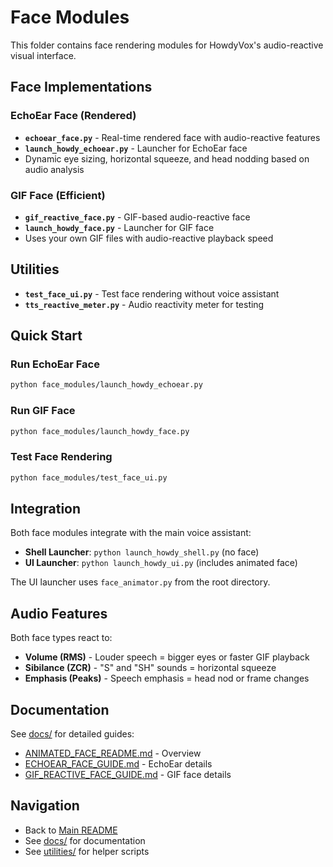 # Face Modules

This folder contains face rendering modules for HowdyVox's audio-reactive visual interface.

## Face Implementations

### EchoEar Face (Rendered)
- **`echoear_face.py`** - Real-time rendered face with audio-reactive features
- **`launch_howdy_echoear.py`** - Launcher for EchoEar face
- Dynamic eye sizing, horizontal squeeze, and head nodding based on audio analysis

### GIF Face (Efficient)
- **`gif_reactive_face.py`** - GIF-based audio-reactive face
- **`launch_howdy_face.py`** - Launcher for GIF face
- Uses your own GIF files with audio-reactive playback speed

## Utilities

- **`test_face_ui.py`** - Test face rendering without voice assistant
- **`tts_reactive_meter.py`** - Audio reactivity meter for testing

## Quick Start

### Run EchoEar Face
```bash
python face_modules/launch_howdy_echoear.py
```

### Run GIF Face
```bash
python face_modules/launch_howdy_face.py
```

### Test Face Rendering
```bash
python face_modules/test_face_ui.py
```

## Integration

Both face modules integrate with the main voice assistant:

- **Shell Launcher**: `python launch_howdy_shell.py` (no face)
- **UI Launcher**: `python launch_howdy_ui.py` (includes animated face)

The UI launcher uses `face_animator.py` from the root directory.

## Audio Features

Both face types react to:
- **Volume (RMS)** - Louder speech = bigger eyes or faster GIF playback
- **Sibilance (ZCR)** - "S" and "SH" sounds = horizontal squeeze
- **Emphasis (Peaks)** - Speech emphasis = head nod or frame changes

## Documentation

See [docs/](../docs/) for detailed guides:
- [ANIMATED_FACE_README.md](../docs/ANIMATED_FACE_README.md) - Overview
- [ECHOEAR_FACE_GUIDE.md](../docs/ECHOEAR_FACE_GUIDE.md) - EchoEar details
- [GIF_REACTIVE_FACE_GUIDE.md](../docs/GIF_REACTIVE_FACE_GUIDE.md) - GIF face details

## Navigation

- Back to [Main README](../README.md)
- See [docs/](../docs/) for documentation
- See [utilities/](../utilities/) for helper scripts

